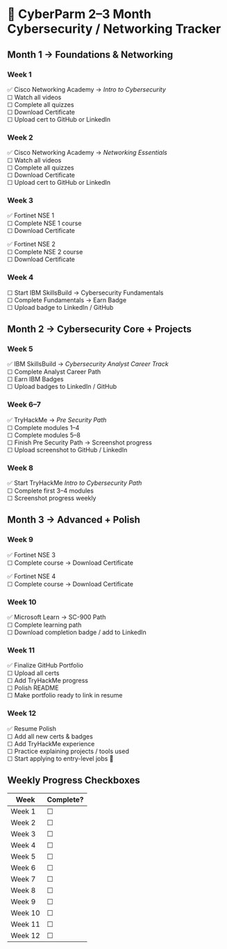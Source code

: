 
# 📅 CyberParm 2–3 Month Cybersecurity / Networking Tracker

## Month 1 → Foundations & Networking

### Week 1
✅ Cisco Networking Academy → *Intro to Cybersecurity*  
☐ Watch all videos  
☐ Complete all quizzes  
☐ Download Certificate  
☐ Upload cert to GitHub or LinkedIn

### Week 2
✅ Cisco Networking Academy → *Networking Essentials*  
☐ Watch all videos  
☐ Complete all quizzes  
☐ Download Certificate  
☐ Upload cert to GitHub or LinkedIn

### Week 3
✅ Fortinet NSE 1  
☐ Complete NSE 1 course  
☐ Download Certificate  

✅ Fortinet NSE 2  
☐ Complete NSE 2 course  
☐ Download Certificate  

### Week 4
☐ Start IBM SkillsBuild → Cybersecurity Fundamentals  
☐ Complete Fundamentals → Earn Badge  
☐ Upload badge to LinkedIn / GitHub

## Month 2 → Cybersecurity Core + Projects

### Week 5
✅ IBM SkillsBuild → *Cybersecurity Analyst Career Track*  
☐ Complete Analyst Career Path  
☐ Earn IBM Badges  
☐ Upload badges to LinkedIn / GitHub  

### Week 6–7
✅ TryHackMe → *Pre Security Path*  
☐ Complete modules 1–4  
☐ Complete modules 5–8  
☐ Finish Pre Security Path → Screenshot progress  
☐ Upload screenshot to GitHub / LinkedIn  

### Week 8
✅ Start TryHackMe *Intro to Cybersecurity Path*  
☐ Complete first 3–4 modules  
☐ Screenshot progress weekly

## Month 3 → Advanced + Polish

### Week 9
✅ Fortinet NSE 3  
☐ Complete course → Download Certificate  

✅ Fortinet NSE 4  
☐ Complete course → Download Certificate  

### Week 10
✅ Microsoft Learn → SC-900 Path  
☐ Complete learning path  
☐ Download completion badge / add to LinkedIn  

### Week 11
✅ Finalize GitHub Portfolio  
☐ Upload all certs  
☐ Add TryHackMe progress  
☐ Polish README  
☐ Make portfolio ready to link in resume  

### Week 12
✅ Resume Polish  
☐ Add all new certs & badges  
☐ Add TryHackMe experience  
☐ Practice explaining projects / tools used  
☐ Start applying to entry-level jobs 🚀

## Weekly Progress Checkboxes

| Week | Complete? |
|------|-----------|
| Week 1 | ☐ |
| Week 2 | ☐ |
| Week 3 | ☐ |
| Week 4 | ☐ |
| Week 5 | ☐ |
| Week 6 | ☐ |
| Week 7 | ☐ |
| Week 8 | ☐ |
| Week 9 | ☐ |
| Week 10 | ☐ |
| Week 11 | ☐ |
| Week 12 | ☐ |
